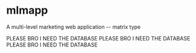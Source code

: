 # mlmapp
A multi-level marketing web application -- matrix type

PLEASE BRO I NEED THE DATABASE PLEASE BRO I NEED THE DATABASE PLEASE BRO I NEED THE DATABASE
